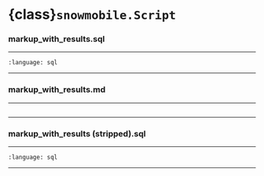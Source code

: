 # {class}`snowmobile.Script`

### **markup_with_results.sql**
---

```{literalinclude} ./markup_with_results.sql
:language: sql
```
---

### **markup_with_results.md**
---

```{include} ./(default) markup_with_results.md
```
---

### **markup_with_results (stripped).sql**
---

```{literalinclude} ./(default) markup_with_results.sql
:language: sql
```
---
